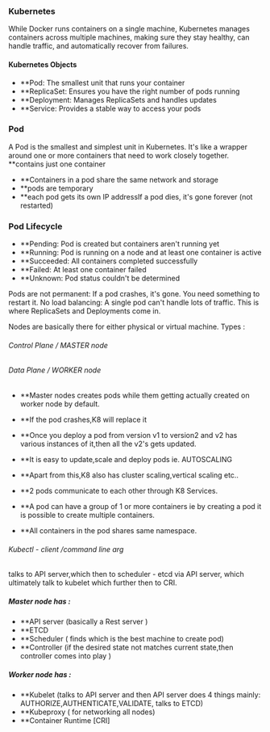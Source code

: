 ### Kubernetes
While Docker runs containers on a single machine, Kubernetes manages containers across multiple machines, making sure they stay healthy, can handle traffic, and automatically recover from failures.

#### Kubernetes Objects
- **Pod: The smallest unit that runs your container
- **ReplicaSet: Ensures you have the right number of pods running
- **Deployment: Manages ReplicaSets and handles updates
- **Service: Provides a stable way to access your pods

### Pod
A Pod is the smallest and simplest unit in Kubernetes. It's like a wrapper around one or more containers that need to work closely together.
**contains just one container
- **Containers in a pod share the same network and storage
- **pods are temporary 
- **each pod gets its own IP addressIf a pod dies, it's gone forever (not restarted)

### Pod Lifecycle
- **Pending: Pod is created but containers aren't running yet
- **Running: Pod is running on a node and at least one container is active
- **Succeeded: All containers completed successfully
- **Failed: At least one container failed
- **Unknown: Pod status couldn't be determined

Pods are not permanent: If a pod crashes, it's gone. You need something to restart it. No load balancing: A single pod can't handle lots of traffic. This is where ReplicaSets and Deployments come in.

Nodes are basically there for either physical or virtual machine.
Types :
###### Control Plane / MASTER node
###### Data Plane / WORKER node

- **Master nodes creates pods while them getting actually created on worker node by default.
- **If the pod crashes,K8 will replace it
- **Once you deploy a pod from version v1 to version2 and v2 has various instances of it,then all the v2's gets updated.
- **It is easy to update,scale and deploy pods ie. AUTOSCALING
- **Apart from this,K8 also has cluster scaling,vertical scaling etc..

- **2 pods communicate to each other through K8 Services.
- **A pod can have a group of 1 or more containers ie by creating a pod it is possible to create multiple containers.
- **All containers in the pod shares same namespace.

###### Kubectl - client /command line arg
talks to API server,which then to scheduler - etcd via API server, which ultimately talk to kubelet which further then to CRI.
##### Master node has :

- **API server (basically a Rest server )
- **ETCD
- **Scheduler ( finds which is the best machine to create pod)
- **Controller (if the desired state not matches current state,then controller comes into play )

##### Worker node has :

- **Kubelet (talks to API server and then API server does 4 things mainly: AUTHORIZE,AUTHENTICATE,VALIDATE, talks to ETCD)
- **Kubeproxy ( for networking all nodes)
- **Container Runtime [CRI]
